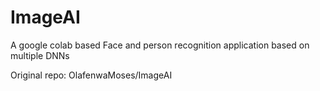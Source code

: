 # ImageAI
A google colab based Face and person recognition application based on multiple DNNs






Original repo: OlafenwaMoses/ImageAI
